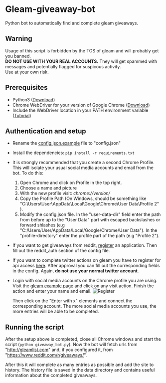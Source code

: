 
# Gleam-giveaway-bot
Python bot to automatically find and complete gleam giveaways.

## Warning

Usage of this script is forbidden by the TOS of gleam and will probably get you banned.  
**DO NOT USE WITH YOUR REAL ACCOUNTS.** They will get spammed with messages and potentially flagged for suspicous activity.  
Use at your own risk.

## Prerequisites

- Python3 ([Download](https://www.python.org/downloads/))
 - Chrome WebDriver for your version of Google Chrome ([Download](https://chromedriver.chromium.org/downloads))
 - Include the WebDriver location in your PATH environment variable ([Tutorial](https://zwbetz.com/download-chromedriver-binary-and-add-to-your-path-for-automated-functional-testing/))

## Authentication and setup

- Rename the  [config.json.example](config.json.example) file to "config.json"  
- Install the dependencies: `pip install -r requirements.txt`

- It is strongly recommended that you create a second Chrome Profile. This will isolate your usual social media accounts and 			email from the bot.
To do this:  

	 1. Open Chrome and click on Profile in the top right.
	 2. Choose a name and picture
	 3. With the new profile visit: *chrome://version/*
	 4. Copy the Profile Path (On Windows, should be something like "C:\Users\User\AppData\Local\Google\Chrome\User 		Data\Profile 2" ). 
	 5. Modify the config.json file.   In the "user-data-dir" field enter the path from before up to the "User Data" part with escaped backslashes or forward shlashes (e.g 	"C:/Users/User/AppData/Local/Google/Chrome/User Data"). In the "profile-directory" enter the profile part of the path (e.g "Profile 2").

 - If you want to get giveaways from reddit, [register](https://www.reddit.com/prefs/apps/) an application. Then fill out the reddit_auth section of the config file.
 
 - If you want to complete twitter actions on gleam you have to register for api access [here](https://developer.twitter.com/en/apps). After approval you can fill out the corresponding fields in the config. Again, **do not use your normal twitter account**.

- Login with social media accounts on the Chrome profile you are using. Visit the [gleam example page](https://gleam.io/examples/competitions/every-entry-type) and click on any visit action. Finish the action and enter your name and email.
![Register](https://imgur.com/4tsJj6U.png)  

  Then click on the "Enter with x" elements and connect the corresponding account. The more social media accounts you use, the more entries will be able to be completed.
  
## Running the script
After the setup above is completed, close all Chrome windows and start the script (`python giveaway_bot.py`). Now the bot will fetch urls from "http://gleamlist.com" and, if you configured it, from "https://www.reddit.com/r/giveaways/".  

After this it will complete as many entries as possible and add the site to history. The history file is saved in the data directory and contains useful information about the completed giveaways.


